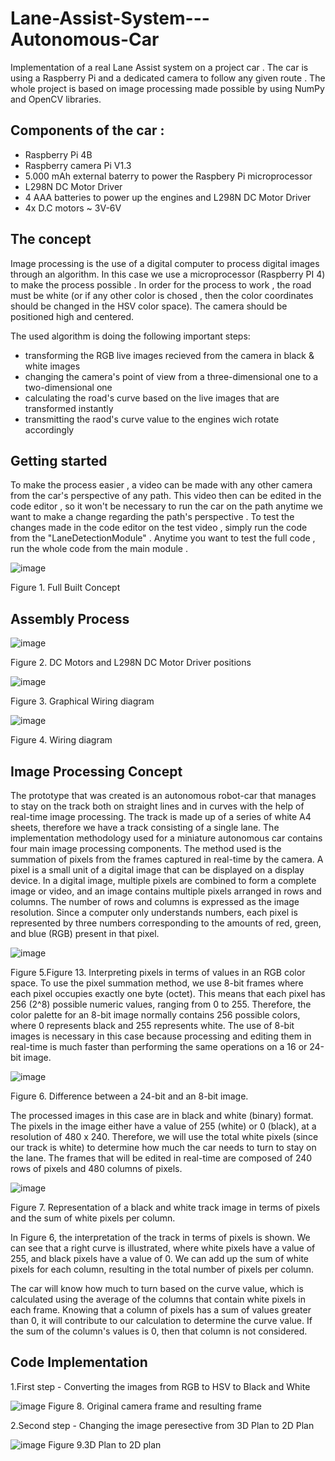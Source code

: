# Lane-Assist-System---Autonomous-Car
Implementation of a real Lane Assist system on a project car . The car is using a Raspberry Pi and a dedicated camera to follow any given route . The whole project is based on image processing made possible by using NumPy and OpenCV libraries. 

## Components of the car : 
- Raspberry Pi 4B
- Raspberry camera Pi V1.3
- 5.000 mAh external baterry to power the Raspbery Pi microprocessor 
- L298N DC Motor Driver 
- 4 AAA batteries to power up the engines and L298N DC Motor Driver
- 4x D.C motors ~ 3V-6V 


## The concept 
Image processing is the use of a digital computer to process digital images through an algorithm. In this case we use a microprocessor (Raspberry PI 4) to make the process possible . In order for the process to work , the road must be white (or if any other color is chosed , then the color coordinates should be changed in the HSV color space). The camera should be positioned high and centered. 

The used algorithm is doing the following important steps:

- transforming the RGB live images recieved from the camera in black & white images
- changing the camera's point of view from a three-dimensional one to a two-dimensional one 
- calculating the road's curve based on the live images that are transformed instantly
- transmitting the raod's curve value to the engines wich rotate accordingly 



## Getting started
To make the process easier , a video can be made with any other camera from the car's perspective of any path. This video then can be edited in the code editor , so it won't be necessary to run the car on the path anytime we want to make a change regarding the path's perspective . To test the changes made in the code editor on the test video , simply run the code from the "LaneDetectionModule" . 
Anytime you want to test the full code , run the whole code from the main module .

![image](https://user-images.githubusercontent.com/111795066/190509310-b1800fb2-d640-4fc4-b18c-b3449944d75c.png)

Figure 1. Full Built Concept

## Assembly Process

![image](https://github.com/AndreiStefan1/Self-driving-car---Autonomous-Car---Lane-Keeping-Assist/assets/111795066/1cba76df-e2d9-487a-a1d3-5507f3828f12)

Figure 2. DC Motors and L298N DC Motor Driver positions

![image](https://github.com/AndreiStefan1/Self-driving-car---Autonomous-Car---Lane-Keeping-Assist/assets/111795066/7d0b1ba5-a9c0-40d9-b0fc-5177a9607e0a)

Figure 3. Graphical Wiring diagram 

![image](https://github.com/AndreiStefan1/Self-driving-car---Autonomous-Car---Lane-Keeping-Assist/assets/111795066/80d6e118-61c8-4ced-8924-e2ed3c7638c5)

Figure 4. Wiring diagram 

## Image Processing Concept
The prototype that was created is an autonomous robot-car that manages to stay on the track both on straight lines and in curves with the help of real-time image processing. The track is made up of a series of white A4 sheets, therefore we have a track consisting of a single lane. The implementation methodology used for a miniature autonomous car contains four main image processing components.
The method used is the summation of pixels from the frames captured in real-time by the camera. A pixel is a small unit of a digital image that can be displayed on a display device. In a digital image, multiple pixels are combined to form a complete image or video, and an image contains multiple pixels arranged in rows and columns.
The number of rows and columns is expressed as the image resolution. Since a computer only understands numbers, each pixel is represented by three numbers corresponding to the amounts of red, green, and blue (RGB) present in that pixel.

![image](https://github.com/AndreiStefan1/Self-driving-car---Autonomous-Car---Lane-Keeping-Assist/assets/111795066/0b3331a5-ec4a-4dc6-962e-11fcfebe886d)

Figure 5.Figure 13. Interpreting pixels in terms of values in an RGB color space.
To use the pixel summation method, we use 8-bit frames where each pixel occupies exactly one byte (octet). This means that each pixel has 256 (2^8) possible numeric values, ranging from 0 to 255. Therefore, the color palette for an 8-bit image normally contains 256 possible colors, where 0 represents black and 255 represents white.
The use of 8-bit images is necessary in this case because processing and editing them in real-time is much faster than performing the same operations on a 16 or 24-bit image.

![image](https://github.com/AndreiStefan1/Self-driving-car---Autonomous-Car---Lane-Keeping-Assist/assets/111795066/1e90236e-2961-43b4-ae57-5987702125c2)

Figure 6. Difference between a 24-bit and an 8-bit image.

The processed images in this case are in black and white (binary) format. The pixels in the image either have a value of 255 (white) or 0 (black), at a resolution of 480 x 240. Therefore, we will use the total white pixels (since our track is white) to determine how much the car needs to turn to stay on the lane. The frames that will be edited in real-time are composed of 240 rows of pixels and 480 columns of pixels.

![image](https://github.com/AndreiStefan1/Self-driving-car---Autonomous-Car---Lane-Keeping-Assist/assets/111795066/c41b90ce-4ed1-4d17-8faf-1e458938a5d4)

Figure 7. Representation of a black and white track image in terms of pixels and the sum of white pixels per column.

In Figure 6, the interpretation of the track in terms of pixels is shown. We can see that a right curve is illustrated, where white pixels have a value of 255, and black pixels have a value of 0. We can add up the sum of white pixels for each column, resulting in the total number of pixels per column.

The car will know how much to turn based on the curve value, which is calculated using the average of the columns that contain white pixels in each frame. Knowing that a column of pixels has a sum of values greater than 0, it will contribute to our calculation to determine the curve value. If the sum of the column's values is 0, then that column is not considered.

## Code Implementation
1.First step - Converting the images from RGB to HSV to Black and White

![image](https://github.com/AndreiStefan1/Self-driving-car---Autonomous-Car---Lane-Keeping-Assist/assets/111795066/04496544-fa68-455a-8b65-f9ca78722377)
Figure 8. Original camera frame and resulting frame 

2.Second step - Changing the image peresective from 3D Plan to 2D Plan

![image](https://github.com/AndreiStefan1/Self-driving-car---Autonomous-Car---Lane-Keeping-Assist/assets/111795066/9a223b39-a4d0-41c7-9f62-657adaa987db)
Figure 9.3D Plan to 2D plan 
